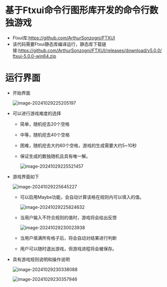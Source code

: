 # 基于Ftxui命令行图形库开发的命令行数独游戏
- Ftxui库:https://github.com/ArthurSonzogni/FTXUI
- 该代码需要Ftxui静态库编译运行，静态库下载链接:https://github.com/ArthurSonzogni/FTXUI/releases/download/v5.0.0/ftxui-5.0.0-win64.zip
# 运行界面
- 开始界面

  ![image-20241029225205197](C:\Users\cyf\AppData\Roaming\Typora\typora-user-images\image-20241029225205197.png)

- 可以进行游戏难度的选择

  - 简单，随机挖去20个空格

  - 中等，随机挖去40个空格

  - 困难，随机挖去大约60个空格，游戏的生成需要大约5~10秒

  - 保证生成的数独随机且具有唯一解。

    ![image-20241029225521457](C:\Users\cyf\AppData\Roaming\Typora\typora-user-images\image-20241029225521457.png)

- 游戏界面如下

  ![image-20241029225645227](C:\Users\cyf\AppData\Roaming\Typora\typora-user-images\image-20241029225645227.png)

  - 可以启用Maybe功能，会自动计算该格在规则内可以填入的值。

    ![image-20241029225824632](C:\Users\cyf\AppData\Roaming\Typora\typora-user-images\image-20241029225824632.png)

  - 当用户输入不符合规则的值时，游戏将会给出反馈
  
    ![image-20241029230023938](C:\Users\cyf\AppData\Roaming\Typora\typora-user-images\image-20241029230023938.png)
  
  - 当用户填满所有格子后，将会自动对结果进行判断
  
  - 用户可以随时退出游戏，但游戏进程将会被保存。
  
- 具有游戏规则说明和操作说明

  ![image-20241029230338088](C:\Users\cyf\AppData\Roaming\Typora\typora-user-images\image-20241029230338088.png)

  ![image-20241029230357946](C:\Users\cyf\AppData\Roaming\Typora\typora-user-images\image-20241029230357946.png)

  